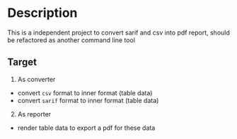 # Description
This is a independent project to convert sarif and csv into pdf report, should be refactored as another command line tool

## Target

1. As converter
- convert `csv` format to inner format (table data)
- convert `sarif` format to inner format (table data)

2. As reporter
- render table data to export a pdf for these data